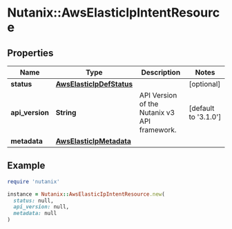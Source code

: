 # Nutanix::AwsElasticIpIntentResource

## Properties

| Name | Type | Description | Notes |
| ---- | ---- | ----------- | ----- |
| **status** | [**AwsElasticIpDefStatus**](AwsElasticIpDefStatus.md) |  | [optional] |
| **api_version** | **String** | API Version of the Nutanix v3 API framework. | [default to &#39;3.1.0&#39;] |
| **metadata** | [**AwsElasticIpMetadata**](AwsElasticIpMetadata.md) |  |  |

## Example

```ruby
require 'nutanix'

instance = Nutanix::AwsElasticIpIntentResource.new(
  status: null,
  api_version: null,
  metadata: null
)
```

